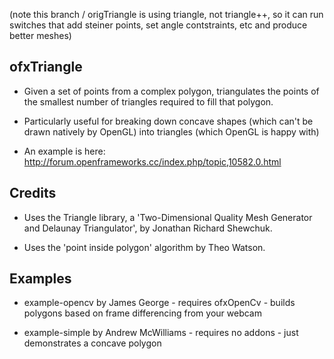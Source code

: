 

(note this branch / origTriangle is using triangle, not triangle++, so it can run switches that add steiner points, set angle contstraints, etc and produce better meshes)



ofxTriangle
-----------
- Given a set of points from a complex polygon, triangulates the points of the smallest number of triangles required to fill that polygon.

- Particularly useful for breaking down concave shapes (which can't be drawn natively by OpenGL) into triangles (which OpenGL is happy with)

- An example is here:
http://forum.openframeworks.cc/index.php/topic,10582.0.html

Credits
-------
- Uses the Triangle library, a 'Two-Dimensional Quality Mesh Generator and Delaunay Triangulator', by Jonathan Richard Shewchuk.

- Uses the 'point inside polygon' algorithm by Theo Watson.

Examples
--------
- example-opencv by James George - requires ofxOpenCv - builds polygons based on frame differencing from your webcam

- example-simple by Andrew McWilliams - requires no addons - just demonstrates a concave polygon